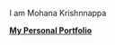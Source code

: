 <!DOCTYPE html>
<html lang="en">

<head>
  <meta charset="UTF-8">
  <meta name="viewport" content="width=device-width, initial-scale=1.0">
  <style>
    .body {
      font-weight: bold;
    }
  </style>
</head>

<body>
  <p>I am Mohana Krishnnappa</p>
  <a href="https://www.mohanakrishnnappa.com/" target="_blank"><strong>My Personal Portfolio</strong></a>

  <!-- - 👋 Hi, I’m @mohanakrishnnappa
- 👀 I’m interested in ...
- 🌱 I’m currently learning ...
- 💞️ I’m looking to collaborate on ...
- 📫 How to reach me ...


mohanakrishnnappa/mohanakrishnnappa is a ✨ special ✨ repository because its `README.md` (this file) appears on your GitHub profile.
You can click the Preview link to take a look at your changes.

<center><a href="https://www.mohanakrishnnappa.com/" target="_blank"><strong>My Personal Portfolio</strong></a></center> -->



</body>

</html>
